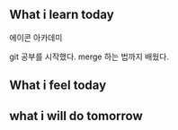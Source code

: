 ## What i learn today
에이콘 아카데미 

git 공부를 시작했다. merge 하는 법까지 배웠다.

## What i feel today


## what i will do tomorrow

